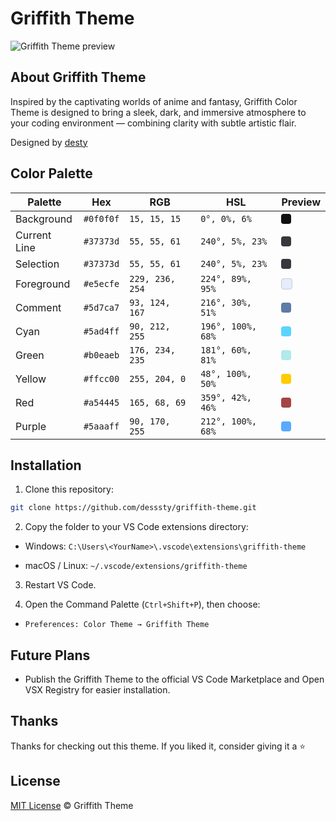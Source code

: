 # Griffith Theme

![Griffith Theme preview](//assets//example.png)

## About Griffith Theme

Inspired by the captivating worlds of anime and fantasy, Griffith Color Theme is designed to bring a sleek, dark, and immersive atmosphere to your coding environment — combining clarity with subtle artistic flair.

Designed by [desty](https://github.com/desssty)

## Color Palette

| Palette      | Hex       | RGB             | HSL               | Preview                                                                                                                       |
| ------------ | --------- | --------------- | ----------------- | ----------------------------------------------------------------------------------------------------------------------------- |
| Background   | `#0f0f0f` | `15, 15, 15`    | `0°, 0%, 6%`      | <span style="display:inline-block;width:16px;height:16px;background:#0f0f0f;border-radius:4px;"></span>                       |
| Current Line | `#37373d` | `55, 55, 61`    | `240°, 5%, 23%`   | <span style="display:inline-block;width:16px;height:16px;background:#37373d;border-radius:4px;"></span>                       |
| Selection    | `#37373d` | `55, 55, 61`    | `240°, 5%, 23%`   | <span style="display:inline-block;width:16px;height:16px;background:#37373d;border-radius:4px;"></span>                       |
| Foreground   | `#e5ecfe` | `229, 236, 254` | `224°, 89%, 95%`  | <span style="display:inline-block;width:16px;height:16px;background:#e5ecfe;border-radius:4px;border:1px solid #ccc;"></span> |
| Comment      | `#5d7ca7` | `93, 124, 167`  | `216°, 30%, 51%`  | <span style="display:inline-block;width:16px;height:16px;background:#5d7ca7;border-radius:4px;"></span>                       |
| Cyan         | `#5ad4ff` | `90, 212, 255`  | `196°, 100%, 68%` | <span style="display:inline-block;width:16px;height:16px;background:#5ad4ff;border-radius:4px;"></span>                       |
| Green        | `#b0eaeb` | `176, 234, 235` | `181°, 60%, 81%`  | <span style="display:inline-block;width:16px;height:16px;background:#b0eaeb;border-radius:4px;"></span>                       |
| Yellow       | `#ffcc00` | `255, 204, 0`   | `48°, 100%, 50%`  | <span style="display:inline-block;width:16px;height:16px;background:#ffcc00;border-radius:4px;"></span>                       |
| Red          | `#a54445` | `165, 68, 69`   | `359°, 42%, 46%`  | <span style="display:inline-block;width:16px;height:16px;background:#a54445;border-radius:4px;"></span>                       |
| Purple       | `#5aaaff` | `90, 170, 255`  | `212°, 100%, 68%` | <span style="display:inline-block;width:16px;height:16px;background:#5aaaff;border-radius:4px;"></span>                       |

## Installation

1. Clone this repository:

```bash
git clone https://github.com/desssty/griffith-theme.git
```

2. Copy the folder to your VS Code extensions directory:

- Windows: `C:\Users\<YourName>\.vscode\extensions\griffith-theme`

- macOS / Linux: `~/.vscode/extensions/griffith-theme`

3. Restart VS Code.

4. Open the Command Palette (`Ctrl+Shift+P`), then choose:

- `Preferences: Color Theme → Griffith Theme`

## Future Plans

- Publish the Griffith Theme to the official VS Code Marketplace and Open VSX Registry for easier installation.

## Thanks

Thanks for checking out this theme.
If you liked it, consider giving it a ⭐

## License

[MIT License](./LICENSE) © Griffith Theme
